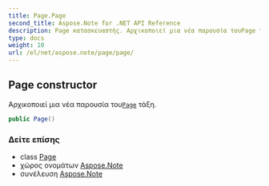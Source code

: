 ```yaml
---
title: Page.Page
second_title: Aspose.Note for .NET API Reference
description: Page κατασκευαστής. Αρχικοποιεί μια νέα παρουσία τουPage τάξη.
type: docs
weight: 10
url: /el/net/aspose.note/page/page/
---
```

## Page constructor

Αρχικοποιεί μια νέα παρουσία του[`Page`](../) τάξη.

```csharp
public Page()
```

### Δείτε επίσης

* class [Page](../)
* χώρος ονομάτων [Aspose.Note](../../page/)
* συνέλευση [Aspose.Note](../../../)


